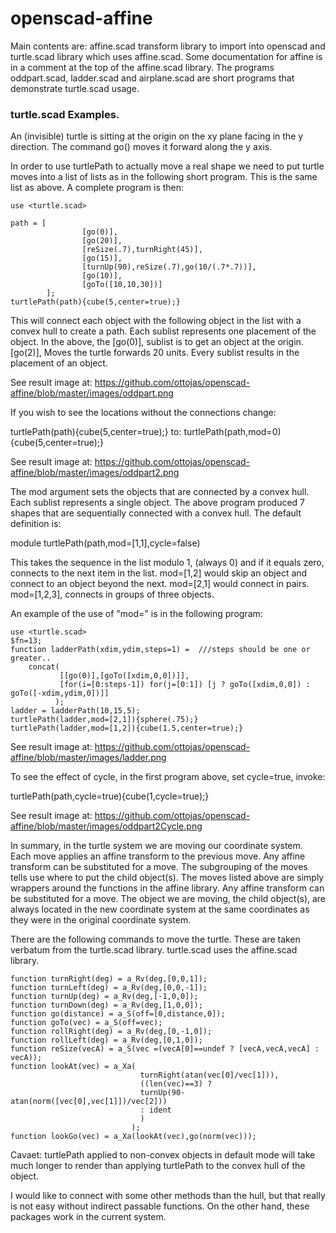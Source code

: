 # openscad-affine

Main contents are: affine.scad transform library to import into openscad and turtle.scad library which uses affine.scad.
Some documentation for affine is in a comment at the top of the affine.scad library.  The programs oddpart.scad, ladder.scad
and airplane.scad are short programs that demonstrate turtle.scad usage.

### turtle.scad Examples.

An (invisible) turtle is sitting at the origin on the xy plane facing in the y direction.
The command go(<distance>) moves it forward along the y axis.  

In order to use turtlePath to actually move a real shape we need to 
put turtle moves into a list of lists as in the following short program.
This is the same list as above. A complete program is then:

```
use <turtle.scad>

path = [
                [go(0)],
                [go(20)],
                [reSize(.7),turnRight(45)],
                [go(15)],
                [turnUp(90),reSize(.7),go(10/(.7*.7))],
                [go(10)],
                [goTo([10,10,30])]
        ];
turtlePath(path){cube(5,center=true);}
```

This will connect each object with the following object in the list with a convex 
hull to create a path.  Each sublist represents one placement of the object.
In the above, the [go(0)], sublist is to get an object at the origin.  [go(2)], 
Moves the turtle forwards 20 units. Every sublist results in the placement of an object.

See result image at: <https://github.com/ottojas/openscad-affine/blob/master/images/oddpart.png>

If you wish to see the locations without the connections change:
          
turtlePath(path){cube(5,center=true);}
to:
turtlePath(path,mod=0){cube(5,center=true);}

See result image at: <https://github.com/ottojas/openscad-affine/blob/master/images/oddpart2.png>

The mod argument sets the objects that are connected by a convex hull.
Each sublist represents a single object.  The above program produced 7 shapes
that are sequentially connected with a convex hull.  The default definition is:

module turtlePath(path,mod=[1,1],cycle=false)

This takes the sequence in the list modulo 1, (always 0) and if it equals zero, 
connects to the next item in the list.  mod=[1,2] would skip an object and connect 
to an object beyond the next.  mod=[2,1] would connect in pairs. mod=[1,2,3], 
connects in groups of three objects.

An example of the use of "mod=" is in the following program:

```
use <turtle.scad>     
$fn=13;
function ladderPath(xdim,ydim,steps=1) =  ///steps should be one or greater..
    concat(
           [[go(0)],[goTo([xdim,0,0])]],
           [for(i=[0:steps-1]) for(j=[0:1]) [j ? goTo([xdim,0,0]) : goTo([-xdim,ydim,0])]]
          );
ladder = ladderPath(10,15,5);         
turtlePath(ladder,mod=[2,1]){sphere(.75);}
turtlePath(ladder,mod=[1,2]){cube(1.5,center=true);}
```

See result image at: <https://github.com/ottojas/openscad-affine/blob/master/images/ladder.png>

To see the effect of cycle, in the first program above, set cycle=true, invoke:

turtlePath(path,cycle=true){cube(1,cycle=true);}

See result image at: <https://github.com/ottojas/openscad-affine/blob/master/images/oddpart2Cycle.png>

In summary, in the turtle system we are moving our coordinate system.  Each
move applies an affine transform to the previous move.  Any affine transform
can be substituted for a move. The subgrouping of the moves tells use where to
put the child object(s).  The moves listed above are simply wrappers around the functions
in the affine library.  Any affine transform can be substituted for a move.  The
object we are moving, the child object(s), are always located in the new coordinate system at
the same coordinates as they were in the original coordinate system.

There are the following commands to move the turtle.  These are taken verbatum from
the turtle.scad library. turtle.scad uses the affine.scad library.

```
function turnRight(deg) = a_Rv(deg,[0,0,1]);
function turnLeft(deg) = a_Rv(deg,[0,0,-1]);
function turnUp(deg) = a_Rv(deg,[-1,0,0]);
function turnDown(deg) = a_Rv(deg,[1,0,0]);                     
function go(distance) = a_S(off=[0,distance,0]);
function goTo(vec) = a_S(off=vec);
function rollRight(deg) = a_Rv(deg,[0,-1,0]); 
function rollLeft(deg) = a_Rv(deg,[0,1,0]);
function reSize(vecA) = a_S(vec =(vecA[0]==undef ? [vecA,vecA,vecA] : vecA));  
function lookAt(vec) = a_Xa(
                             turnRight(atan(vec[0]/vec[1])),
                             ((len(vec)==3) ? 
                             turnUp(90-atan(norm([vec[0],vec[1]])/vec[2])) 
                             : ident
                             )
                           );                           
function lookGo(vec) = a_Xa(lookAt(vec),go(norm(vec)));
```  

Cavaet: turtlePath applied to non-convex objects in default mode will take much longer to render
than applying turtlePath to the convex hull of the object.

I would like to connect with some other methods than the hull, but that really is not easy
without indirect passable functions.  On the other hand, these packages work in the current system.
